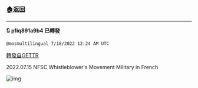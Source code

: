 ###  [:house:返回](README.md)
---


**:arrows_clockwise: p1iq891a9b4 已轉發**

`@mosmultilingual 7/18/2022 12:24 AM UTC`

[轉發自GETTR](https://gettr.com/post/p1iq891a9b4)

2022.07.15 NFSC Whistleblower's Movement Military in French

![img](https://media.gettr.com/group36/origin/2022/07/18/00/f981eeb2-d589-de4d-97ea-8c2fdd48b367/6383d6c383a688bc0ce747d8282e44b3.jpeg)
